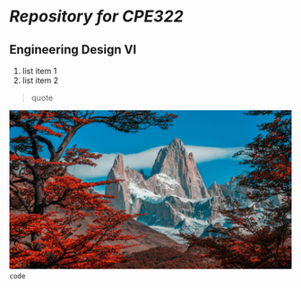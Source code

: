 # _Repository for CPE322_
## Engineering Design VI
1. list item 1
2. list item 2
> quote  

![example image](el_chalten.jpg)
`code`
